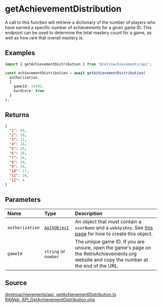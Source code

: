 # getAchievementDistribution

A call to this function will retrieve a dictionary of the number of players who have earned a specific number of achievements for a given game ID. This endpoint can be used to determine the total mastery count for a game, as well as how rare that overall mastery is.

## Examples

```ts
import { getAchievementDistribution } from "@retroachievements/api";

const achievementDistribution = await getAchievementDistribution(
  authorization,
  {
    gameId: 14402,
    hardcore: true
  }
);
```

## Returns

```json
{
  "1": 64,
  "2": 19,
  "3": 11,
  "4": 18,
  "5": 25,
  "6": 20,
  "7": 26,
  "8": 29,
  "9": 54,
  "10": 17,
  "11": 29,
  "12": 4
}
```

## Parameters

| Name            | Type                                        | Description                                                                                                                                 |
| :-------------- | :------------------------------------------ | :------------------------------------------------------------------------------------------------------------------------------------------ |
| `authorization` | [`AuthObject`](/v1/data-models/auth-object) | An object that must contain a `userName` and a `webApiKey`. See [this page](/getting-started) for how to create this object.                |
| `gameId`        | `string` or `number`                        | The unique game ID. If you are unsure, open the game's page on the RetroAchievements.org website and copy the number at the end of the URL. |

## Source

[@retroachievements/api, getAchievementDistribution.ts](https://github.dev/RetroAchievements/retroachievements-api-js/blob/main/src/game/getAchievementDistribution.ts)  
[RAWeb, API_GetAchievementDistribution.php](https://github.dev/RetroAchievements/RAWeb/blob/master/public/API/API_GetAchievementDistribution.php)
